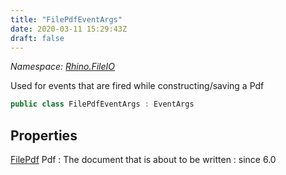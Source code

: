 ```yaml
---
title: "FilePdfEventArgs"
date: 2020-03-11 15:29:43Z
draft: false
---
```


*Namespace: [Rhino.FileIO](../)*

Used for events that are fired while constructing/saving a Pdf
```cs
public class FilePdfEventArgs : EventArgs
```
## Properties

[FilePdf](/rhinocommon/rhino/fileio/filepdf/) Pdf
: The document that is about to be written
: since 6.0
